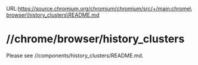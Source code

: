 URL:https://source.chromium.org/chromium/chromium/src/+/main:chrome\browser\history_clusters\README.md
# //chrome/browser/history_clusters

Please see //components/history_clusters/README.md.
